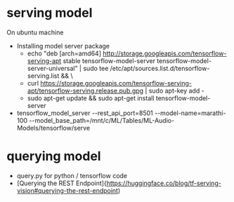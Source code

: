 # serving model

On ubuntu machine
- Installing model server package
  + echo "deb [arch=amd64] http://storage.googleapis.com/tensorflow-serving-apt stable tensorflow-model-server tensorflow-model-server-universal" | sudo tee /etc/apt/sources.list.d/tensorflow-serving.list && \
  + curl https://storage.googleapis.com/tensorflow-serving-apt/tensorflow-serving.release.pub.gpg | sudo apt-key add -
  + sudo apt-get update && sudo apt-get install tensorflow-model-server
- tensorflow_model_server --rest_api_port=8501 --model-name=marathi-100 --model_base_path=/mnt/c/ML/Tables/ML-Audio-Models/tensorflow/serve

# querying model
- query.py for python / tensorflow code
- [Querying the REST Endpoint]{https://huggingface.co/blog/tf-serving-vision#querying-the-rest-endpoint)
